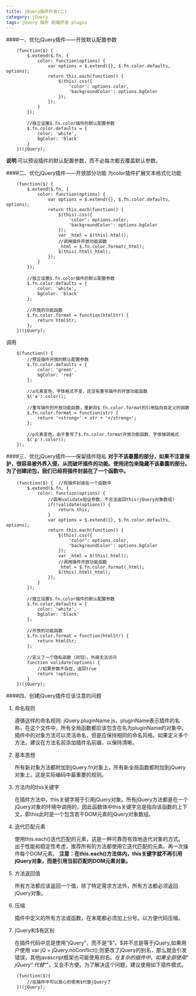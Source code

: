 ```yaml
---
title: jQuery插件开发(二)
category: jQuery
tags: jQuery 插件 前端开发 plugin
---
```


####一、优化jQuery插件——开放默认配置参数

<!-- more -->

```JS
	(function($) {
		$.extend($.fn, {
			color: function(options) {
				var options = $.extend({}, $.fn.color.defaults, options);
				return this.each(function() {
					$(this).css({
						'color': options.color,
						'backgroundColor': options.bgColor
					});
				});
			}
		});

		//独立设置$.fn.color插件的默认配置参数
		$.fn.color.defaults = {
			color: 'white',
			bgColor: 'black'
		}
	})(jQuery);
```

__说明__:可以预设插件的默认配置参数，而不必每次都去覆盖默认参数。

####二、优化jQuery插件——开放部分功能
为color插件扩展文本格式化功能

```JS
	(function($) {
		$.extend($.fn, {
			color: function(options) {
				var options = $.extend({}, $.fn.color.defaults, options);
				return this.each(function() {
					$(this).css({
						'color': options.color,
						'backgroundColor': options.bgColor
					});
					var _html = $(this).html();
					//调用插件开放功能函数
					_html = $.fn.color.format(_html);
					$(this).html(_html);
				});
			}
		});

		//独立设置$.fn.color插件的默认配置参数
		$.fn.color.defaults = {
			color: 'white',
			bgColor: 'black'
		};

		//开放的功能函数
		$.fn.color.format = function(htmlStr) {
			return htmlStr;
		};
	})(jQuery);
```

调用

```JS
	$(function() {
		//预设插件开放的默认配置参数
		$.fn.color.defaults = {
			color: 'green',
			bgColor: 'red'
		};

		//a元素变色，字体格式不变，还没有重写插件的开放功能函数
		$('a').color();

		//重写插件的开放功能函数，重新将$.fn.color.format的引用指向自定义的函数
		$.fn.color.format = function(str) {
			return '<strong>' + str + '</strong>';
		};

		//p元素变色，由于重写了$.fn.color.format开放功能函数，字体强调格式
		$('p').color();
	});
```

####三、优化jQuery插件——保留插件隐私
__对于不该暴露的部分，如果不注意保护，很容易被外界入侵，从而破坏插件的功能。使用闭包来隐藏不该暴露的部分。为了创建闭包，我们已经将插件封装在了一个函数中。__

```JS
	(function($) {	//将插件封装在一个函数中
		$.extend($.fn, {
			color: function(options) {
				//调用validate验证参数，不合法返回this(jQuery对象数组)
				if(!validate(options)) {
					return this;
				}
				var options = $.extend({}, $.fn.color.defaults, options);
				return this.each(function() {
					$(this).css({
						'color': options.color,
						'backgroundColor': options.bgColor
					});
					var _html = $(this).html();
					//调用插件开放功能函数
					_html = $.fn.color.format(_html);
					$(this).html(_html);
				});
			}
		});

		//独立设置$.fn.color插件的默认配置参数
		$.fn.color.defaults = {
			color: 'white',
			bgColor: 'black'
		};

		//开放的功能函数
		$.fn.color.format = function(htmlStr) {
			return htmlStr;
		};

		//定义了一个隐私函数（闭包），外接无法访问
		function validate(options) {
			//如果参数不存在，返回true
			return !options;
		}
	})(jQuery);
```

####四、创建jQuery插件应该注意的问题
1.	命名规则

	遵循这样的命名规则: jQuery.pluginName.js，pluginName表示插件的名称，在这个文件中，所有全局函数都应该包含在名为pluginName的对象中。
	插件中的对象方法可以灵活命名，但是应保持相同的命名风格。如果定义多个方法，建议在方法名前添加插件名前缀，以保持清晰。

2.	基本思想

	所有新对象方法都附加到jQuery.fn对象上，所有新全局函数都附加到jQuery对象上。这是实际编码中最重要的规则。

3.	方法内的this关键字

	在插件方法中，this关键字用于引用jQuery对象。所有jQuery方法都是在一个jQuery对象的环境中调用的，因此函数体中this关键字总是指向该函数的上下文，即this此时是一个包含若干DOM元素的jQuery对象数组。

4.	迭代匹配元素

	使用this.each()迭代匹配的元素，这是一种可靠而有效地迭代对象的方式。
	出于性能和稳定性考虑，推荐所有的方法都使用它迭代匹配的元素。再一次操作每个DOM元素。
	__注意：在this.each()方法体内，this关键字就不再引用jQuery对象，而是引用当前匹配的DOM元素对象。__

5.	方法返回值

	所有方法都应该返回一个值，除了特定需求方法外，所有方法都必须返回jQuery对象。

6.	压缩

	插件中定义的所有方法或函数，在末尾都必须加上分号。以方便代码压缩。

7.	jQuery和$有区别

	在插件代码中总是使用“jQuery”，而不是"$"。$并不总是等于jQuery,如果用户使用
	var jQ = jQuery.noConflict();则更改了jQuery的别名，那么就会引发错误，其他javascript框架也可能使用$别名。
	在复杂的插件中，如果全部使用“jQuery”代替“$”，又会不方便。为了解决这个问题，建议使用如下插件模式。

```JS
	(function($){
		//在插件中可以放心的使用$代替jQuery了
	})(jQuery);
```
